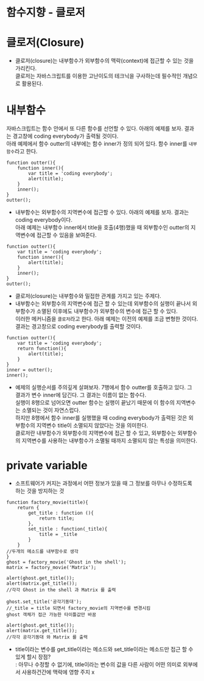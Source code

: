 함수지향 - 클로저
=================

# 클로저(Closure)
* 클로저(closure)는 내부함수가 외부함수의 맥락(context)에 접근할 수 있는 것을 가리킨다.   
클로저는 자바스크립트를 이용한 고난이도의 테크닉을 구사하는데 필수적인 개념으로 활용된다.

# 내부함수
자바스크립트는 함수 안에서 또 다른 함수를 선언할 수 있다. 아래의 예제를 보자. 결과는 경고창에 coding everybody가 출력될 것이다.   
아래 예제에서 함수 outter의 내부에는 함수 inner가 정의 되어 있다. 함수 inner를 ```내부 함수```라고 한다.
```
function outter(){
    function inner(){
        var title = 'coding everybody'; 
        alert(title);
    }
    inner();
}
outter();
```

* 내부함수는 외부함수의 지역변수에 접근할 수 있다. 아래의 예제를 보자. 결과는 coding everybody이다.   
아래 예제는 내부함수 inner에서 title을 호출(4행)했을 때 외부함수인 outter의 지역변수에 접근할 수 있음을 보여준다.
```
function outter(){
    var title = 'coding everybody';  
    function inner(){        
        alert(title);
    }
    inner();
}
outter();
```

* 클로저(closure)는 내부함수와 밀접한 관계를 가지고 있는 주제다.
* 내부함수는 외부함수의 지역변수에 접근 할 수 있는데 외부함수의 실행이 끝나서 외부함수가 소멸된 이후에도 내부함수가 외부함수의 변수에 접근 할 수 있다.   
이러한 메커니즘을 ```클로저```라고 한다. 아래 예제는 이전의 예제를 조금 변형한 것이다. 결과는 경고창으로 coding everybody를 출력할 것이다.
```
function outter(){
    var title = 'coding everybody';  
    return function(){        
        alert(title);
    }
}
inner = outter();
inner();
```

* 예제의 실행순서를 주의깊게 살펴보자. 7행에서 함수 outter를 호출하고 있다. 그 결과가 변수 inner에 담긴다. 그 결과는 이름이 없는 함수다.   
실행이 8행으로 넘어오면 outter 함수는 실행이 끝났기 때문에 이 함수의 지역변수는 소멸되는 것이 자연스럽다.   
하지만 8행에서 함수 inner를 실행했을 때 coding everybody가 출력된 것은 외부함수의 지역변수 title이 소멸되지 않았다는 것을 의미한다.   
클로저란 내부함수가 외부함수의 지역변수에 접근 할 수 있고, 외부함수는 외부함수의 지역변수를 사용하는 내부함수가 소멸될 때까지 소멸되지 않는 특성을 의미한다.

# private variable
* 소프트웨어가 커지는 과정에서 어떤 정보가 있을 때 그 정보를 아무나 수정하도록 하는 것을 방지하는 것
```
function factory_movie(title){
    return {
        get_title : function (){
            return title;
        },
        set_title : function(_title){
            title = _title
        }
    }
//두개의 메소드를 내부함수로 생각
}
ghost = factory_movie('Ghost in the shell');
matrix = factory_movie('Matrix');
 
alert(ghost.get_title());
alert(matrix.get_title());
//각각 Ghost in the shell 과 Matrix 를 출력

ghost.set_title('공각기동대');
//_title = title 되면서 factory_movie의 지역변수를 변경시킴
ghost 객체가 접근 가능한 타이틀값만 바꿈

alert(ghost.get_title());
alert(matrix.get_title());
//각각 공각기동대 와 Matrix 를 출력
```

* title이라는 변수를 get_title이라는 메소드와 set_title이라는 메소드만 접근 할 수 있게 할시 장점?   
: 아무나 수정할 수 없기에, title이라는 변수의 값을 다른 사람이 어떤 의미로 외부에서 사용하건간에 맥락에 영향 주지 x

